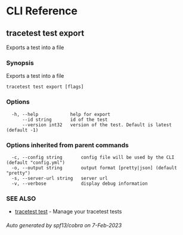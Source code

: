 # CLI Reference
## tracetest test export

Exports a test into a file

### Synopsis

Exports a test into a file

```
tracetest test export [flags]
```

### Options

```
  -h, --help            help for export
      --id string       id of the test
      --version int32   version of the test. Default is latest (default -1)
```

### Options inherited from parent commands

```
  -c, --config string       config file will be used by the CLI (default "config.yml")
  -o, --output string       output format [pretty|json] (default "pretty")
  -s, --server-url string   server url
  -v, --verbose             display debug information
```

### SEE ALSO

* [tracetest test](tracetest_test.md)	 - Manage your tracetest tests

###### Auto generated by spf13/cobra on 7-Feb-2023
